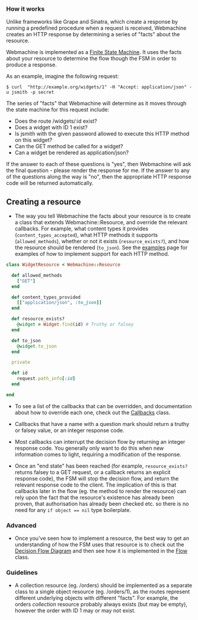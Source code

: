 ### How it works

Unlike frameworks like Grape and Sinatra, which create a response by running a predefined procedure when a request is received, Webmachine creates an HTTP response by determining a series of "facts" about the resource.

Webmachine is implemented as a [Finite State Machine][diagram]. It uses the facts about your resource to determine the flow though the FSM in order to produce a response.

As an example, imagine the following request:

    $ curl  "http://example.org/widgets/1" -H "Accept: application/json" -u jsmith -p secret

The series of "facts" that Webmachine will determine as it moves through the state machine for this request include:

  * Does the route /widgets/:id exist?
  * Does a widget with ID 1 exist?
  * Is jsmith with the given password allowed to execute this HTTP method on this widget?
  * Can the GET method be called for a widget?
  * Can a widget be rendered as application/json?

If the answer to each of these questions is "yes", then Webmachine will ask the final question - please render the response for me. If the answer to any of the questions along the way is "no", then the appropriate HTTP response code will be returned automatically.

## Creating a resource

* The way you tell Webmachine the facts about your resource is to create a class that extends Webmachine::Resource, and override the relevant callbacks. For example, what content types it provides (`content_types_accepted`), what HTTP methods it supports (`allowed_methods`), whether or not it exists (`resource_exists?`), and how the resource should be rendered (`to_json`). See the [examples][examples] page for examples of how to implement support for each HTTP method.

```ruby
class WidgetResource < Webmachine::Resource

  def allowed_methods
    ["GET"]
  end

  def content_types_provided
    [["application/json", :to_json]]
  end

  def resource_exists?
    @widget = Widget.find(id) # Truthy or falsey
  end

  def to_json
    @widget.to_json
  end

  private

  def id
    request.path_info[:id]
  end

end
```

* To see a list of the callbacks that can be overridden, and documentation about how to override each one, check out the [Callbacks][callbacks] class.

* Callbacks that have a name with a question mark should return a truthy or falsey value, or an integer response code.

* Most callbacks can interrupt the decision flow by returning an integer response code. You generally only want to do this when new information comes to light, requiring a modification of the response.

* Once an "end state" has been reached (for example, `resource_exists?` returns falsey to a GET request, or a callback returns an explicit response code), the FSM will stop the decision flow, and return the relevant response code to the client. The implication of this is that callbacks later in the flow (eg. the method to render the resource) can rely upon the fact that the resource's existence has already been proven, that authorisation has already been checked etc. so there is no need for any `if object == nil` type boilerplate.

### Advanced

* Once you've seen how to implement a resource, the best way to get an understanding of how the FSM uses that resource is to check out the [Decision Flow Diagram][diagram] and then see how it is implemented in the [Flow][flow] class.

### Guidelines

* A collection resource (eg. /orders) should be implemented as a separate class to a single object resource (eg. /orders/1), as the routes represent different underlying objects with different "facts". For example, the orders _collection_ resource probably always exists (but may be empty), however the order with ID 1 may or may not exist.

[callbacks]: https://github.com/seancribbs/webmachine-ruby/blob/master/lib/webmachine/resource/callbacks.rb
[diagram]: http://webmachine.basho.com/images/http-headers-status-v3.png
[flow]: https://github.com/seancribbs/webmachine-ruby/blob/master/lib/webmachine/decision/flow.rb
[examples]: /documentation/examples.md
